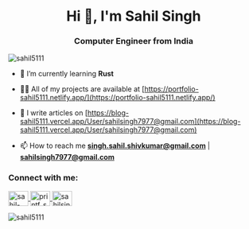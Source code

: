 <h1 align="center">Hi 👋, I'm Sahil Singh</h1>
<h3 align="center">Computer Engineer from India</h3>

<p align="left"> <img src="https://komarev.com/ghpvc/?username=TYPESAFE-RUSTY&label=Profile%20views&color=0e75b6&style=flat"
        alt="sahil5111" />
</p>

- 🌱 I’m currently learning **Rust**

- 👨‍💻 All of my projects are available at
[https://portfolio-sahil5111.netlify.app/](https://portfolio-sahil5111.netlify.app/)

- 📝 I write articles on
[https://blog-sahil5111.vercel.app/User/sahilsingh7977@gmail.com](https://blog-sahil5111.vercel.app/User/sahilsingh7977@gmail.com)

- 📫 How to reach me **singh.sahil.shivkumar@gmail.com** | **sahilsingh7977@gmail.com**

<h3 align="left">Connect with me:</h3>
<p align="left">
    <a href="https://linkedin.com/in/sahil-singh-030503228" target="blank"><img align="center"
            src="https://raw.githubusercontent.com/rahuldkjain/github-profile-readme-generator/master/src/images/icons/Social/linked-in-alt.svg"
            alt="sahil-singh-030503228" height="30" width="40" />
    </a>
<a href="https://instagram.com/printf_sahil_" target="blank"><img align="center"
            src="https://raw.githubusercontent.com/rahuldkjain/github-profile-readme-generator/master/src/images/icons/Social/instagram.svg"
            alt="printf_sahil_" height="30" width="40" />
    </a>
<a href="https://leetcode.com/u/9BbOTxKdbF/" target="blank"><img align="center"
            src="https://raw.githubusercontent.com/rahuldkjain/github-profile-readme-generator/master/src/images/icons/Social/leet-code.svg"
            alt="sahilsingh7977" height="30" width="40" />
    </a>

</p>
<p><img align="center" src="https://github-readme-streak-stats.herokuapp.com/?user=TYPESAFE-RUSTY&theme=dark"
        alt="sahil5111" /></p>
